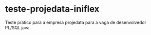 # teste-projedata-iniflex
Teste prático para a empresa projedata para a vaga de desenvolvedor PL/SQL java
